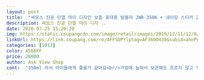 ```yaml
---
layout: post 
title:  "써모스 진공 단열 마이 디자인 보틀 휴대용 텀블러 JNR-350K + 네이밍 스티커 2p + 디자인 스티커 랜덤 발송, 라이트핑크, 350ml" 
description: 써모스 진공 단열 마이 디자 ..
date: 2020-07-25 15:20:29 
img: https://static.coupangcdn.com/image/retail/images/2019/12/11/12/0/1ff6e53a-a827-4726-8e91-31ed37fa79ae.jpg 
linkUrl: https://link.coupang.com/re/AFFSDP?lptag=AF3600438&subid=ahnPublicAsk&pageKey=1082379053&itemId=2035358185&vendorItemId=70034785068&traceid=V0-113-e1618fbb755976ae 
categories: [1013] 
color: A566FF 
price: 28000 
author: Ask View Shop 
cont:  "350ml 라서 아이들에게 좋을거 같아요<br/>가방에 눕혀서 보관해도 흐르지 않고 무겁지 않아 외출나갈때도 딱인듯요<br/>가벼운 것은 말할 필요도 없고<br/>감사합니다 많이 파세요!!<br/>강력 추천해요!!!!<br/>광택도 이미지보다도 훨씬 고급스럽네요<br/>날씨가 더워져서 어린이집 물통을 바꾸게 되었는데<br/>남자 아이인데 어린이집 사용할거라서 좀 급하게 구매했습니다.<br/><br/>단점<br/>딱 좋을 거 같네요!<br/>딱히 없는 거 같아요!<br/>랜덤인데 잘 온 거 같네요<br/>로켓배송이니 저녁에 시키니 담날 바로 오네요<br/>물 마시는 입구도 아이 입에 맞추어 작게 되어있고<br/>뭐 하나 흠잡을 곳이 없음.<br/><br/>버튼도 잘 눌리고<br/>보니까 그전 써모스랑 다르게 뚜껑 내부 디자인이 더 좋게 바뀐거 같네요<br/>분리가 되서 세척도 편리합니다.<br/><br/>빨대컵으로 살까 고민하다가 빨대 세척 하기 싫어서 어린이용 써모스가 있기에 선택함.<br/> 집에 써모스 500ml가 있어서 자주 마시는데  이상하게 나는 질질 흘리면서 마시는데 아이는 물을 안 흘리고 잘 마셔서 사주기로 결정함.<br/><br/>사이즈 앙증맞고 진짜 가볍고 세척하기 왕 편리함.<br/><br/>새학기라 아이들 물병 많이 필요한 시기인데<br/>색상 선택권이 다양하지 않아서 아쉽지만, 색상 예뻐요<br/>스티커가 여유 있어서 함께 구매한 용량 다른 써모스병에도 이름과 동물 스티커 붙여줬어요<br/>스티커는 네임 2장과 캐릭터1장 이렇게 왔구요<br/>써모스 신상품이라 사봤어요<br/>아직 처음이라 빨대컵에 비해 마시면서 많이 흘리긴해도 익숙해지면 괜찮을듯해요<br/>우선 원터치라서 아이가 신기한듯 눌러보고 닫아보고 물도 많이 마시게 되네요<br/>원터치라 따라 뚜껑을 열 필요가 없음<br/>이중잠금장치가 있어서 물이 새지도 않고<br/>장점<br/>제품이 다 분리되서 세척하기도 용이할 거 같네요<br/>조카 남자,여자아이에게 선물하려고 하는데<br/>함께 있는 스티커로 꾸며 줬더니 물을 마시면서 병에 붙어있는 이름과 동물 스티커가 귀엽다고 만져보네요<br/>" 
---
```

